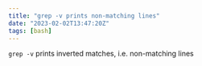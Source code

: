 ```yaml
---
title: "grep -v prints non-matching lines"
date: "2023-02-02T13:47:20Z"
tags: [bash]
---
```

`grep -v` prints inverted matches, i.e. non-matching lines
